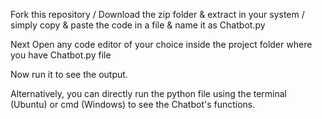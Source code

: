 Fork this repository / Download the zip folder & extract in your system / simply copy & paste the code in a file & name it as Chatbot.py

Next Open any code editor of your choice inside the project folder where you have Chatbot.py file

Now run it to see the output.

Alternatively, you can directly run the python file using the terminal (Ubuntu) or cmd (Windows) to see the Chatbot's functions.
